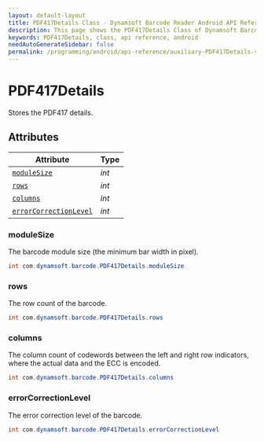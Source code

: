 ```yaml
---
layout: default-layout
title: PDF417Details Class - Dynamsoft Barcode Reader Android API Reference
description: This page shows the PDF417Details Class of Dynamsoft Barcode Reader for Android SDK.
keywords: PDF417Details, class, api reference, android
needAutoGenerateSidebar: false
permalink: /programming/android/api-reference/auxiliary-PDF417Details-v7.6.0.html
---
```



# PDF417Details

Stores the PDF417 details.
  
## Attributes
  
| Attribute | Type |
|---------- | ---- |
| [`moduleSize`](#modulesize) | *int* |
| [`rows`](#rows) | *int* |
| [`columns`](#columns) | *int* |
| [`errorCorrectionLevel`](#errorcorrectionlevel) | *int* |

### moduleSize

The barcode module size (the minimum bar width in pixel).

```java
int com.dynamsoft.barcode.PDF417Details.moduleSize
```

### rows

The row count of the barcode.

```java
int com.dynamsoft.barcode.PDF417Details.rows
```

### columns

The column count of codewords between the left and right row indicators, where the actual data and the ECC is encoded.

```java
int com.dynamsoft.barcode.PDF417Details.columns
```

### errorCorrectionLevel

The error correction level of the barcode.

```java
int com.dynamsoft.barcode.PDF417Details.errorCorrectionLevel
```
